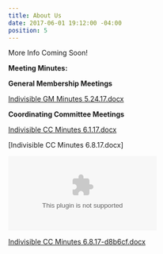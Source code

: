 ```yaml
---
title: About Us
date: 2017-06-01 19:12:00 -04:00
position: 5
---
```


More Info Coming Soon!

**Meeting Minutes:**

**General Membership Meetings**

[Indivisible GM Minutes 5.24.17.docx](/uploads/Indivisible%20GM%20Minutes%205.24.17.docx)

**Coordinating Committee Meetings**

[Indivisible CC Minutes 6.1.17.docx](/uploads/Indivisible%20CC%20Minutes%206.1.17.docx)


\[Indivisible CC Minutes 6.8.17.docx\]

![Indivisible CC Minutes 6.8.17-356fe2.docx](/uploads/Indivisible%20CC%20Minutes%206.8.17-356fe2.docx)

[Indivisible CC Minutes 6.8.17-d8b6cf.docx](/uploads/Indivisible%20CC%20Minutes%206.8.17-d8b6cf.docx)